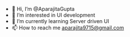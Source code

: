 - 👋 Hi, I’m @AparajitaGupta
- 👀 I’m interested in UI development
- 🌱 I’m currently learning Server driven UI
- 📫 How to reach me aparajita9715@gmail.com

<!---
AparajitaGupta/AparajitaGupta is a ✨ special ✨ repository because its `README.md` (this file) appears on your GitHub profile.
You can click the Preview link to take a look at your changes.
--->
